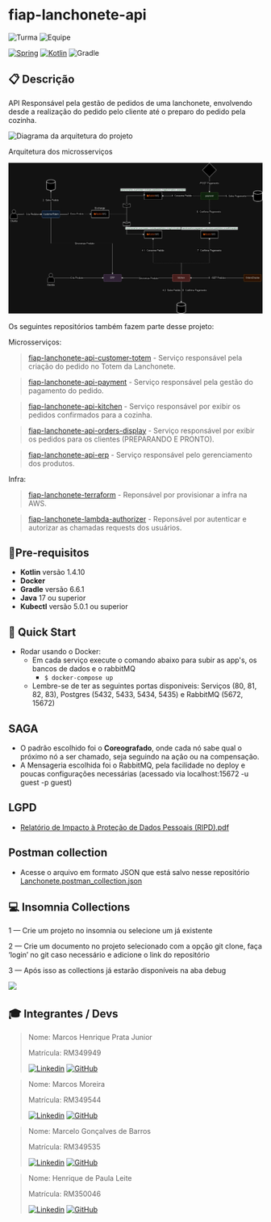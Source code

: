 # fiap-lanchonete-api

![Turma](https://img.shields.io/badge/👨🏻‍🏫_Turma-SOAT2-blue?style=for-the-badge)
![Equipe](https://img.shields.io/badge/🧑🏻‍💻_equipe-20-blue?style=for-the-badge)

[![Spring](https://img.shields.io/badge/Spring-%236DB33F.svg?style=for-the-badge&logo=Spring&logoColor=white)](https://docs.spring.io/spring-framework/docs/5.2.0.M1/spring-framework-reference/index.html)
[![Kotlin](https://img.shields.io/badge/Kotlin-%237F52FF.svg?style=for-the-badge&logo=kotlin&logoColor=white)](https://kotlinlang.org/docs/getting-started.html)
![Gradle](https://img.shields.io/badge/Gradle-02303A.svg?style=for-the-badge&logo=Gradle&logoColor=white)

## 📋 Descrição

API Responsável pela gestão de pedidos de uma lanchonete, envolvendo desde a realização do pedido pelo cliente
até o preparo do pedido pela cozinha.



![Diagrama da arquitetura do projeto](./docs/arquitetura.png)

Arquitetura dos microsserviços

![soat-lanchonete-architecture-final (1).jpg](docs%2Fsoat-lanchonete-architecture-final%20%281%29.jpg)

Os seguintes repositórios também fazem parte desse projeto:

Microsserviços:

> [fiap-lanchonete-api-customer-totem](https://github.com/MarcosPrata/fiap-lanchonete-api-customer-totem) - Serviço responsável pela criação do pedido no Totem da Lanchonete.

> [fiap-lanchonete-api-payment](https://github.com/MarcosPrata/fiap-lanchonete-api-payment) - Serviço responsável pela gestão do pagamento do pedido.

> [fiap-lanchonete-api-kitchen](https://github.com/MarcosPrata/fiap-lanchonete-api-kitchen) - Serviço responsável por exibir os pedidos confirmados para a cozinha.

> [fiap-lanchonete-api-orders-display](https://github.com/MarcosPrata/fiap-lanchonete-api-orders-display) - Serviço responsável por exibir os pedidos para os clientes (PREPARANDO E PRONTO).

> [fiap-lanchonete-api-erp](https://github.com/MarcosPrata/fiap-lanchonete-api-erp) - Serviço responsável pelo gerenciamento dos produtos.

Infra:

> [fiap-lanchonete-terraform](https://github.com/MarcosPrata/fiap-lanchonete-terraform) - Reponsável por provisionar a infra na AWS.

> [fiap-lanchonete-lambda-authorizer](https://github.com/MarcosPrata/fiap-lanchonete-lambda-authorizer) - Reponsável por autenticar e autorizar as chamadas requests dos usuários.


## 🚦Pre-requisitos

- **Kotlin** versão 1.4.10
- **Docker**
- **Gradle** versão 6.6.1
- **Java** 17 ou superior
- **Kubectl** versão 5.0.1 ou superior

## 🚀 Quick Start
- Rodar usando o Docker:
    - Em cada serviço execute o comando abaixo para subir as app's, os bancos de dados e o rabbitMQ
        - `$ docker-compose up`
    - Lembre-se de ter as seguintes portas disponiveis: Serviços (80, 81, 82, 83), Postgres (5432, 5433, 5434, 5435) e RabbitMQ (5672, 15672)


## SAGA

- O padrão escolhido foi o **Coreografado**, onde cada nó sabe qual o próximo nó a ser chamado, seja seguindo na ação ou na compensação.
- A Mensageria escolhida foi o RabbitMQ, pela facilidade no deploy e poucas configurações necessárias (acessado via localhost:15672 -u guest -p guest)

## LGPD

- [Relatório de Impacto à Proteção de Dados Pessoais (RIPD).pdf](docs%2FRelat%F3rio%20de%20Impacto%20%E0%20Prote%E7%E3o%20de%20Dados%20Pessoais%20%28RIPD%29.pdf)

## Postman collection

* Acesse o arquivo em formato JSON que está salvo nesse repositório [Lanchonete.postman_collection.json](docs/Lanchonete.postman_collection.json)

## 💻 Insomnia Collections

1 — Crie um projeto no insomnia ou selecione um já existente

2 — Crie um documento no projeto selecionado com a opção git clone, faça ‘login’ no git caso necessário e adicione o link do repositório

3 — Após isso as collections já estarão disponíveis na aba debug

<img src="./docs/clonar.gif"/>

## 🎓 Integrantes / Devs

> Nome: Marcos Henrique Prata Junior
>
> Matrícula: RM349949
>
> [![Linkedin](https://img.shields.io/badge/Linkedin-0E76A8.svg?style=for-the-badge&logo=Linkedin&logoColor=white)](https://www.linkedin.com/in/marcos-henrique-prata-junior/)
> [![GitHub](https://img.shields.io/badge/GitHub-333.svg?style=for-the-badge&logo=GitHub&logoColor=white)](https://github.com/MarcosPrata)

> Nome: Marcos Moreira
>
> Matrícula: RM349544
>
> [![Linkedin](https://img.shields.io/badge/Linkedin-0E76A8.svg?style=for-the-badge&logo=Linkedin&logoColor=white)](https://www.linkedin.com/in/moreira-dev/)
> [![GitHub](https://img.shields.io/badge/GitHub-333.svg?style=for-the-badge&logo=GitHub&logoColor=white)](https://github.com/MarcosPotato)


> Nome: Marcelo Gonçalves de Barros
>
> Matrícula: RM349535
>
> [![Linkedin](https://img.shields.io/badge/Linkedin-0E76A8.svg?style=for-the-badge&logo=Linkedin&logoColor=white)]()
> [![GitHub](https://img.shields.io/badge/GitHub-333.svg?style=for-the-badge&logo=GitHub&logoColor=white)]()


> Nome: Henrique de Paula Leite
>
> Matrícula: RM350046
>
> [![Linkedin](https://img.shields.io/badge/Linkedin-0E76A8.svg?style=for-the-badge&logo=Linkedin&logoColor=white)]()
> [![GitHub](https://img.shields.io/badge/GitHub-333.svg?style=for-the-badge&logo=GitHub&logoColor=white)]()
